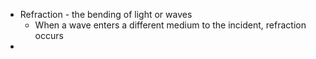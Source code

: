- Refraction - the bending of light or waves
	- When a wave enters a different medium to the incident, refraction occurs
- 
